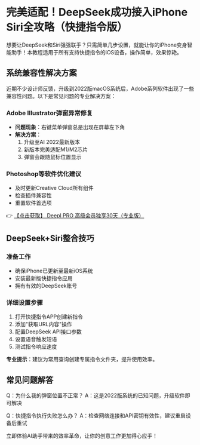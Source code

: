 # 完美适配！DeepSeek成功接入iPhone Siri全攻略（快捷指令版）

想要让DeepSeek和Siri强强联手？只需简单几步设置，就能让你的iPhone变身智能助手！本教程适用于所有支持快捷指令的iOS设备，操作简单，效果惊艳。

## 系统兼容性解决方案

近期不少设计师反馈，升级到2022版macOS系统后，Adobe系列软件出现了一些兼容性问题。以下是常见问题的专业解决方案：

### Adobe Illustrator弹窗异常修复
- **问题现象**：右键菜单弹窗总是出现在屏幕左下角
- **解决方案**：
  1. 升级至AI 2022最新版本
  2. 新版本完美适配M1/M2芯片
  3. 弹窗会跟随鼠标位置显示

### Photoshop等软件优化建议
- 及时更新Creative Cloud所有组件
- 检查插件兼容性
- 重置软件首选项

👉 [【点击获取】 Deepl PRO 高级会员独享30天（专业版） ](https://bit.ly/DEepl)

## DeepSeek+Siri整合技巧

### 准备工作
- 确保iPhone已更新至最新iOS系统
- 安装最新版快捷指令应用
- 拥有有效的DeepSeek账号

### 详细设置步骤
1. 打开快捷指令APP创建新指令
2. 添加"获取URL内容"操作
3. 配置DeepSeek API接口参数
4. 设置语音触发短语
5. 测试指令响应速度

**专业提示**：建议为常用查询创建专属指令文件夹，提升使用效率。

## 常见问题解答
Q：为什么我的弹窗位置不正常？
A：这是2022版系统的已知问题，升级软件即可解决

Q：快捷指令执行失败怎么办？
A：检查网络连接和API密钥有效性，建议重启设备后重试

立即体验AI助手带来的效率革命，让你的创意工作更加得心应手！